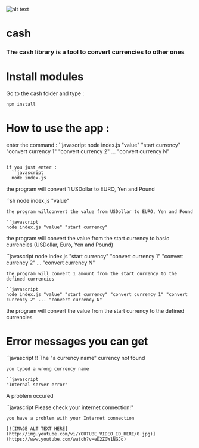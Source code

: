 ![alt text](https://www.gannett-cdn.com/-mm-/3b8b0abcb585d9841e5193c3d072eed1e5ce62bc/c=0-30-580-356/local/-/media/2018/02/24/USATODAY/usatsports/large-pile-of-hundred-dollar-bills-cash-money-savings-rich_large.jpg?width=3200&height=1680&fit=crop)


# cash
### The cash library is a tool to convert currencies to other ones

# Install modules
Go to the cash folder and type :
```sh
npm install
```

# How to use the app :
enter the command :
``javascript
node index.js "value" "start currency" "convert currency 1" "convert currency 2" ... "convert currency N"
```

if you just enter :
  ``javascript
  node index.js
  ```
  the program will convert 1 USDollar to EURO, Yen and Pound

  ``sh
  node index.js "value"
  ```
  the program willconvert the value from USDollar to EURO, Yen and Pound

  ``javascript
  node index.js "value" "start currency"
  ```
  the program will convert the value from the start currency to basic currencies (USDollar, Euro, Yen and Pound)

  ``javascript
  node index.js "start currency" "convert currency 1" "convert currency 2" ... "convert currency N"
  ```
  the program will convert 1 amount from the start currency to the defined currencies

  ``javascript
  node index.js "value" "start currency" "convert currency 1" "convert currency 2" ... "convert currency N"
  ```
  the program will convert the value from the start currency to the defined currencies

# Error messages you can get
``javascript
‼ The "a currency name" currency not found
```
you typed a wrong currency name

``javascript
"Internal server error"
```
A problem occured

``javascript
Please check your internet connection!"
```
you have a problem with your Internet connection

[![IMAGE ALT TEXT HERE](http://img.youtube.com/vi/YOUTUBE_VIDEO_ID_HERE/0.jpg)](https://www.youtube.com/watch?v=eD2ZGW1NGJo)
